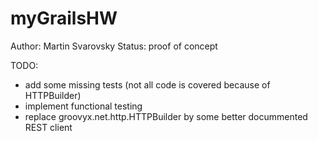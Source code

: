 # myGrailsHW
Author: Martin Svarovsky
Status: proof of concept

TODO:
 - add some missing tests (not all code is covered because of HTTPBuilder)
 - implement functional testing
 - replace groovyx.net.http.HTTPBuilder by some better docummented REST client
  
